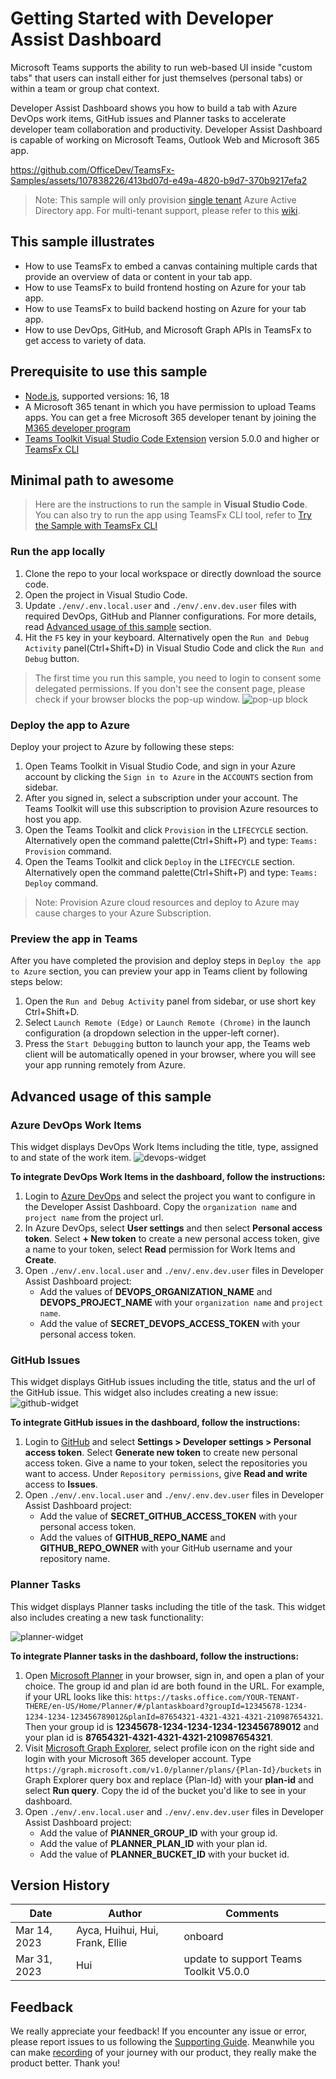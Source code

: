 # Getting Started with Developer Assist Dashboard

Microsoft Teams supports the ability to run web-based UI inside "custom tabs" that users can install either for just themselves (personal tabs) or within a team or group chat context.

Developer Assist Dashboard shows you how to build a tab with Azure DevOps work items, GitHub issues and Planner tasks to accelerate developer team collaboration and productivity. Developer Assist Dashboard is capable of working on Microsoft Teams, Outlook Web and Microsoft 365 app.

<https://github.com/OfficeDev/TeamsFx-Samples/assets/107838226/413bd07d-e49a-4820-b9d7-370b9217efa2>

> Note: This sample will only provision [single tenant](https://learn.microsoft.com/azure/active-directory/develop/single-and-multi-tenant-apps#who-can-sign-in-to-your-app) Azure Active Directory app. For multi-tenant support, please refer to this [wiki](https://aka.ms/teamsfx-multi-tenant).

## This sample illustrates

- How to use TeamsFx to embed a canvas containing multiple cards that provide an overview of data or content in your tab app.
- How to use TeamsFx to build frontend hosting on Azure for your tab app.
- How to use TeamsFx to build backend hosting on Azure for your tab app.
- How to use DevOps, GitHub, and Microsoft Graph APIs in TeamsFx to get access to variety of data.

## Prerequisite to use this sample

- [Node.js](https://nodejs.org/), supported versions: 16, 18
- A Microsoft 365 tenant in which you have permission to upload Teams apps. You can get a free Microsoft 365 developer tenant by joining the [M365 developer program](https://developer.microsoft.com/en-us/microsoft-365/dev-program)
- [Teams Toolkit Visual Studio Code Extension](https://aka.ms/teams-toolkit) version 5.0.0 and higher or [TeamsFx CLI](https://aka.ms/teamsfx-cli)

## Minimal path to awesome

> Here are the instructions to run the sample in **Visual Studio Code**. You can also try to run the app using TeamsFx CLI tool, refer to [Try the Sample with TeamsFx CLI](cli.md)

### Run the app locally

1. Clone the repo to your local workspace or directly download the source code.
1. Open the project in Visual Studio Code.
1. Update `./env/.env.local.user` and `./env/.env.dev.user` files with required DevOps, GitHub and Planner configurations. For more details, read [Advanced usage of this sample](#advanced-usage-of-this-sample) section.
1. Hit the `F5` key in your keyboard. Alternatively open the `Run and Debug Activity` panel(Ctrl+Shift+D) in Visual Studio Code and click the `Run and Debug` button.

> The first time you run this sample, you need to login to consent some delegated permissions. If you don't see the consent page, please check if your browser blocks the pop-up window.
> ![pop-up block](images/popup-block.png)

### Deploy the app to Azure

Deploy your project to Azure by following these steps:

1. Open Teams Toolkit in Visual Studio Code, and sign in your Azure account by clicking the `Sign in to Azure` in the `ACCOUNTS` section from sidebar.
1. After you signed in, select a subscription under your account. The Teams Toolkit will use this subscription to provision Azure resources to host you app.
1. Open the Teams Toolkit and click `Provision` in the `LIFECYCLE` section. Alternatively open the command palette(Ctrl+Shift+P) and type: `Teams: Provision` command.
1. Open the Teams Toolkit and click `Deploy` in the `LIFECYCLE` section. Alternatively open the command palette(Ctrl+Shift+P) and type: `Teams: Deploy` command.

> Note: Provision Azure cloud resources and deploy to Azure may cause charges to your Azure Subscription.

### Preview the app in Teams

After you have completed the provision and deploy steps in `Deploy the app to Azure` section, you can preview your app in Teams client by following steps below:

1. Open the `Run and Debug Activity` panel from sidebar, or use short key Ctrl+Shift+D.
1. Select `Launch Remote (Edge)` or `Launch Remote (Chrome)` in the launch configuration (a dropdown selection in the upper-left corner).
1. Press the `Start Debugging` button to launch your app, the Teams web client will be automatically opened in your browser, where you will see your app running remotely from Azure.

## Advanced usage of this sample

### Azure DevOps Work Items

This widget displays DevOps Work Items including the title, type, assigned to and state of the work item.
![devops-widget](images/devops-backlog.png)

**To integrate DevOps Work Items in the dashboard, follow the instructions:**

1. Login to [Azure DevOps](https://dev.azure.com/) and select the project you want to configure in the Developer Assist Dashboard. Copy the `organization name` and `project name` from the project url.
1. In Azure DevOps, select **User settings** and then select **Personal access token**. Select **+ New token** to create a new personal access token, give a name to your token, select **Read** permission for Work Items and **Create**.
1. Open `./env/.env.local.user` and `./env/.env.dev.user` files in Developer Assist Dashboard project:
   - Add the values of **DEVOPS_ORGANIZATION_NAME** and **DEVOPS_PROJECT_NAME** with your `organization name` and `project name`.
   - Add the value of **SECRET_DEVOPS_ACCESS_TOKEN** with your personal access token.

### GitHub Issues

This widget displays GitHub issues including the title, status and the url of the GitHub issue. This widget also includes creating a new issue:
![github-widget](images/github-issues.png)

**To integrate GitHub issues in the dashboard, follow the instructions:**

1. Login to [GitHub](https://github.com/) and select **Settings > Developer settings > Personal access token**. Select **Generate new token** to create new personal access token. Give a name to your token, select the repositories you want to access. Under `Repository permissions`, give **Read and write** access to **Issues**.
1. Open `./env/.env.local.user` and `./env/.env.dev.user` files in Developer Assist Dashboard project:
   - Add the value of **SECRET_GITHUB_ACCESS_TOKEN** with your personal access token.
   - Add the values of **GITHUB_REPO_NAME** and **GITHUB_REPO_OWNER** with your GitHub username and your repository name.

### Planner Tasks

This widget displays Planner tasks including the title of the task. This widget also includes creating a new task functionality:

![planner-widget](images/planner-task.png)

**To integrate Planner tasks in the dashboard, follow the instructions:**
1. Open [Microsoft Planner](https://tasks.office.com/) in your browser, sign in, and open a plan of your choice. The group id and plan id are both found in the URL. For example, if your URL looks like this: `https://tasks.office.com/YOUR-TENANT-THERE/en-US/Home/Planner/#/plantaskboard?groupId=12345678-1234-1234-1234-123456789012&planId=87654321-4321-4321-4321-210987654321`. Then your group id is **12345678-1234-1234-1234-123456789012** and your plan id is **87654321-4321-4321-4321-210987654321**.
2. Visit [Microsoft Graph Explorer](https://aka.ms/ge), select profile icon on the right side and login with your Microsoft 365 developer account. Type `https://graph.microsoft.com/v1.0/planner/plans/{Plan-Id}/buckets` in Graph Explorer query box and replace {Plan-Id} with your **plan-id** and select **Run query**. Copy the id of the bucket you'd like to see in your dashboard.
3. Open `./env/.env.local.user` and `./env/.env.dev.user` files in Developer Assist Dashboard project:
   - Add the value of **PlANNER_GROUP_ID** with your group id.
   - Add the value of **PLANNER_PLAN_ID** with your plan id.
   - Add the value of **PLANNER_BUCKET_ID** with your bucket id.

## Version History

| Date         | Author                          | Comments                               |
| ------------ | ------------------------------- | -------------------------------------- |
| Mar 14, 2023 | Ayca, Huihui, Hui, Frank, Ellie | onboard                                |
| Mar 31, 2023 | Hui                             | update to support Teams Toolkit V5.0.0 |

## Feedback

We really appreciate your feedback! If you encounter any issue or error, please report issues to us following the [Supporting Guide](https://github.com/OfficeDev/TeamsFx-Samples/blob/dev/SUPPORT.md). Meanwhile you can make [recording](https://aka.ms/teamsfx-record) of your journey with our product, they really make the product better. Thank you!
